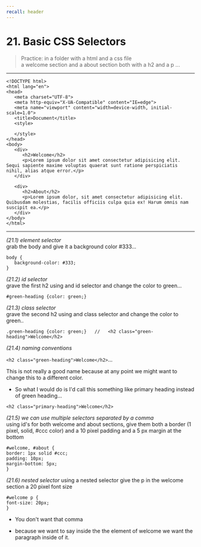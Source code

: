 ```yaml
---
recall: header
---
```


# 21. Basic CSS Selectors

> Practice: in a folder with a html and a css file  
> a welcome section and a about section both with a h2 and a p ...

---

```
<!DOCTYPE html>
<html lang="en">
<head>
   <meta charset="UTF-8">
   <meta http-equiv="X-UA-Compatible" content="IE=edge">
   <meta name="viewport" content="width=device-width, initial-scale=1.0">
   <title>Document</title>
   <style>

   </style>
</head>
<body>
   <div>
      <h2>Welcome</h2>
      <p>Lorem ipsum dolor sit amet consectetur adipisicing elit. Sequi sapiente maxime voluptas quaerat sunt ratione perspiciatis nihil, alias atque error.</p>
   </div>

   <div>
      <h2>About</h2>
      <p>Lorem ipsum dolor, sit amet consectetur adipisicing elit. Quibusdam molestias, facilis officiis culpa quia ex! Harum omnis nam suscipit ea.</p>
   </div>
</body>
</html>
```

---

_(21.1) element selector_  
grab the body and give it a background color #333...

```
body {
   background-color: #333;
}
```

_(21.2) id selector_  
grave the first h2 using and id selector and change the color to green...

```
#green-heading {color: green;}
```

_(21.3) class selector_  
grave the second h2 using and class selector and change the color to green..

```
.green-heading {color: green;}   //   <h2 class="green-heading">Welcome</h2>
```

_(21.4) naming conventions_

`<h2 class="green-heading">Welcome</h2>`...

This is not really a good name because at any point we might want to change this to a different color.

- So what I would do is I'd call this something like primary heading instead of green heading...

```
<h2 class="primary-heading">Welcome</h2>
```

_(21.5) we can use multiple selectors separated by a comma_  
using id's for both welcome and about sections, give them both a border (1 pixel, solid, #ccc color) and a 10 pixel padding and a 5 px margin at the bottom

```
#welcome, #about {
border: 1px solid #ccc;
padding: 10px;
margin-bottom: 5px;
}
```

_(21.6) nested selector_
using a nested selector give the p in the welcome section a 20 pixel font size

```
#welcome p {
font-size: 20px;
}
```

- You don't want that comma

- because we want to say inside the the element of welcome we want the paragraph inside of it.
